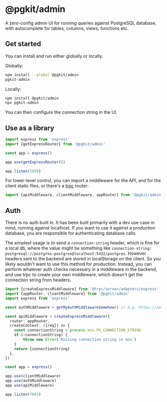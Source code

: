# @pgkit/admin

A zero-config admin UI for running queries against PostgreSQL database, with autocomplete for tables, columns, views, functions etc.

## Get started

You can install and run either globally or locally.

Globally:

```bash
npm install --global @pgkit/admin
pgkit-admin
```

Locally:

```bash
npm install @pgkit/admin
npx pgkit-admin
```

You can then configure the connection string in the UI.

## Use as a library

```ts
import express from 'express'
import {getExpressRouter} from '@pgkit/admin'

const app = express()

app.use(getExpressRouter())

app.listen(5050)
```

For lower-level control, you can import a middleware for the API, and for the client static files, or there's a [trpc](https://trpc.io) router:

```ts
import {apiMiddleware, clientMiddleware, appRouter} from '@pgkit/admin'
```

## Auth

There is no auth built in. It has been built primarily with a dev use case in mind, running against localhost. If you want to use it against a production database, you are responsible for authenticating database calls.

The simplest usage is to send a `connection-string` header, which is fine for a local db, where the value might be something like `connection-string: postgresql://postgres:postgres@localhost:5432/postgres`. However headers sent to the backend are stored in localStorage on the client. So you likely wouldn't want to use this method for production. Instead, you can perform whatever auth checks necessary in a middleware in the backend, and use trpc to create your own middleware, which doesn't get the connection string from headers.

```ts
import {createExpressMiddleware} from '@trpc/server/adapters/express'
import {appRouter, clientMiddleware} from '@pgkit/admin'
import express from 'express'

const authMiddleware = getMyAuthMiddlewareSomehow() // e.g. https://authjs.dev/reference/express

const apiMiddleware = createExpressMiddleware({
  router: appRouter,
  createContext: ({req}) => {
    const connectionString = process.env.PG_CONNECTION_STRING
    if (!connectionString) {
        throw new Error(`Missing connection string in env`)
    }
    return {connectionString}
  },
})

const app = express()

app.use(clientMiddleware)
app.use(authMiddleware)
app.use(apiMiddleware)

app.listen(7003)
```
